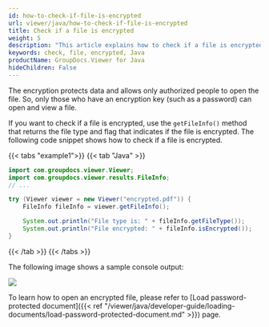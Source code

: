 ```yaml
---
id: how-to-check-if-file-is-encrypted
url: viewer/java/how-to-check-if-file-is-encrypted
title: Check if a file is encrypted
weight: 5
description: "This article explains how to check if a file is encrypted using Java with GroupDocs.Viewer for Java."
keywords: check, file, encrypted, Java
productName: GroupDocs.Viewer for Java
hideChildren: False
---
```


The encryption protects data and allows only authorized people to open the file. So, only those who have an encryption key (such as a password) can open and view a file.

If you want to check if a file is encrypted, use the `getFileInfo()` method that returns the file type and flag that indicates if the file is encrypted. The following code snippet shows how to check if a file is encrypted.

{{< tabs "example1">}}
{{< tab "Java" >}}
```java
import com.groupdocs.viewer.Viewer;
import com.groupdocs.viewer.results.FileInfo;
// ...

try (Viewer viewer = new Viewer("encrypted.pdf")) {
    FileInfo fileInfo = viewer.getFileInfo();

    System.out.println("File type is: " + fileInfo.getFileType());
    System.out.println("File encrypted: " + fileInfo.isEncrypted());
}

```
{{< /tab >}}
{{< /tabs >}}

The following image shows a sample console output:

![](/viewer/java/images/how-to-check-if-file-is-encrypted.png)

To learn how to open an encrypted file, please refer to [Load password-protected document]({{< ref "/viewer/java/developer-guide/loading-documents/load-password-protected-document.md" >}}) page.
